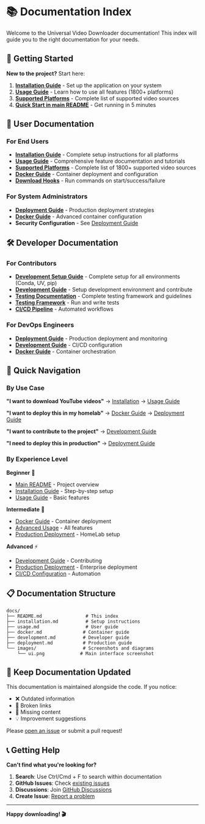 # 📚 Documentation Index

Welcome to the Universal Video Downloader documentation! This index will guide you to the right documentation for your needs.

## 🚀 Getting Started

**New to the project?** Start here:

1. **[Installation Guide](installation.md)** - Set up the application on your system
2. **[Usage Guide](usage.md)** - Learn how to use all features (1800+ platforms)
3. **[Supported Platforms](supported-platforms.md)** - Complete list of supported video sources
4. **[Quick Start in main README](../README.md)** - Get running in 5 minutes

## 📖 User Documentation

### For End Users
- **[Installation Guide](installation.md)** - Complete setup instructions for all platforms
- **[Usage Guide](usage.md)** - Comprehensive feature documentation and tutorials
- **[Supported Platforms](supported-platforms.md)** - Complete list of 1800+ supported video sources
- **[Docker Guide](docker.md)** - Container deployment and configuration
 - **[Download Hooks](hooks.md)** - Run commands on start/success/failure

### For System Administrators
- **[Deployment Guide](deployment.md)** - Production deployment strategies
- **[Docker Guide](docker.md)** - Advanced container configuration
- **Security Configuration** - See [Deployment Guide](deployment.md#security-configuration)

## 🛠️ Developer Documentation

### For Contributors
- **[Development Setup Guide](development-setup.md)** - Complete setup for all environments (Conda, UV, pip)
- **[Development Guide](development.md)** - Setup development environment and contribute
- **[Testing Documentation](testing.md)** - Complete testing framework and guidelines
- **[Testing Framework](development.md#testing-framework)** - Run and write tests
- **[CI/CD Pipeline](development.md#ci-cd-pipeline)** - Automated workflows

### For DevOps Engineers
- **[Deployment Guide](deployment.md)** - Production deployment and monitoring
- **[Development Guide](development.md#ci-cd-pipeline)** - CI/CD configuration
- **[Docker Guide](docker.md)** - Container orchestration

## 🎯 Quick Navigation

### By Use Case

**"I want to download YouTube videos"**
→ [Installation](installation.md) → [Usage Guide](usage.md)

**"I want to deploy this in my homelab"**
→ [Docker Guide](docker.md) → [Deployment Guide](deployment.md)

**"I want to contribute to the project"**
→ [Development Guide](development.md)

**"I need to deploy this in production"**
→ [Deployment Guide](deployment.md)

### By Experience Level

**Beginner** 🌱
- [Main README](../README.md) - Project overview
- [Installation Guide](installation.md) - Step-by-step setup
- [Usage Guide](usage.md) - Basic features

**Intermediate** 🚀
- [Docker Guide](docker.md) - Container deployment
- [Advanced Usage](usage.md#advanced-features) - All features
- [Production Deployment](deployment.md#homelab-deployment) - HomeLab setup

**Advanced** ⚡
- [Development Guide](development.md) - Contributing
- [Production Deployment](deployment.md) - Enterprise deployment
- [CI/CD Configuration](development.md#ci-cd-pipeline) - Automation

## 📋 Documentation Structure

```
docs/
├── README.md                # This index
├── installation.md          # Setup instructions
├── usage.md                 # User guide
├── docker.md               # Container guide
├── development.md          # Developer guide
├── deployment.md           # Production guide
└── images/                 # Screenshots and diagrams
    └── ui.png             # Main interface screenshot
```

## 🔄 Keep Documentation Updated

This documentation is maintained alongside the code. If you notice:
- ❌ Outdated information
- 🐛 Broken links
- 📝 Missing content
- 💡 Improvement suggestions

Please [open an issue](https://github.com/EgalitarianMonkey/hometube/issues) or submit a pull request!

## 📞 Getting Help

**Can't find what you're looking for?**

1. **Search**: Use Ctrl/Cmd + F to search within documentation
2. **GitHub Issues**: Check [existing issues](https://github.com/EgalitarianMonkey/hometube/issues)
3. **Discussions**: Join [GitHub Discussions](https://github.com/EgalitarianMonkey/hometube/discussions)
4. **Create Issue**: [Report a problem](https://github.com/EgalitarianMonkey/hometube/issues/new)

---

**Happy downloading! 🎬**